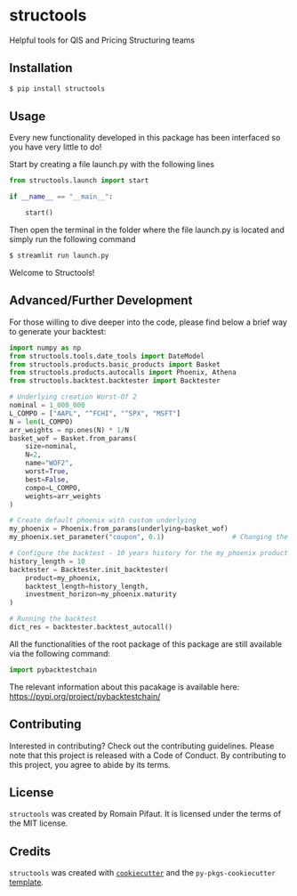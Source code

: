 # structools

Helpful tools for QIS and Pricing Structuring teams

## Installation

```bash
$ pip install structools
```

## Usage

Every new functionality developed in this package has been interfaced so you have very little to do!

Start by creating a file launch.py with the following lines

```python
from structools.launch import start

if __name__ == "__main__":

    start()
```

Then open the terminal in the folder where the file launch.py is located and simply run the following command

```bash
$ streamlit run launch.py
```

Welcome to Structools!


## Advanced/Further Development

For those willing to dive deeper into the code, please find below a brief way to generate your backtest:

```python
import numpy as np
from structools.tools.date_tools import DateModel
from structools.products.basic_products import Basket
from structools.products.autocalls import Phoenix, Athena
from structools.backtest.backtester import Backtester

# Underlying creation Worst-Of 2
nominal = 1_000_000
L_COMPO = ["AAPL", "^FCHI", "^SPX", "MSFT"]
N = len(L_COMPO)
arr_weights = np.ones(N) * 1/N
basket_wof = Basket.from_params(
    size=nominal,
    N=2,
    name="WOF2",
    worst=True,
    best=False,
    compo=L_COMPO,
    weights=arr_weights
)

# Create default phoenix with custom underlying
my_phoenix = Phoenix.from_params(underlying=basket_wof)
my_phoenix.set_parameter("coupon", 0.1)                 # Changing the coupon value to 10%

# Configure the backtest - 10 years history for the my_phoenix product
history_length = 10
backtester = Backtester.init_backtester(
    product=my_phoenix,
    backtest_length=history_length,
    investment_horizon=my_phoenix.maturity
)

# Running the backtest
dict_res = backtester.backtest_autocall()
```


All the functionalities of the root package of this package are still available via the following command:

```python
import pybacktestchain
```

The relevant information about this pacakage is available here: https://pypi.org/project/pybacktestchain/

## Contributing

Interested in contributing? Check out the contributing guidelines. Please note that this project is released with a Code of Conduct. By contributing to this project, you agree to abide by its terms.

## License

`structools` was created by Romain Pifaut. It is licensed under the terms of the MIT license.

## Credits

`structools` was created with [`cookiecutter`](https://cookiecutter.readthedocs.io/en/latest/) and the `py-pkgs-cookiecutter` [template](https://github.com/py-pkgs/py-pkgs-cookiecutter).
